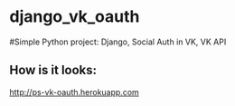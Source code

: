 # django_vk_oauth


#Simple Python project: Django, Social Auth in VK, VK API


## How is it looks:
http://ps-vk-oauth.herokuapp.com
